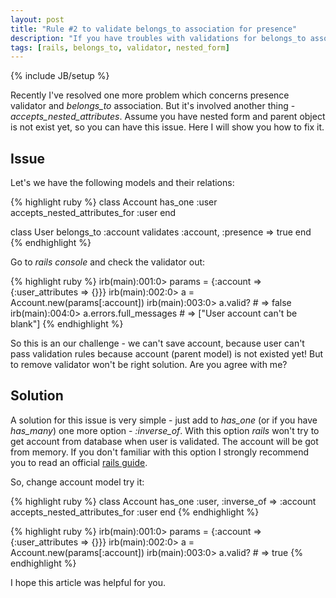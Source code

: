 ```yaml
---
layout: post
title: "Rule #2 to validate belongs_to association for presence"
description: "If you have troubles with validations for belongs_to association presence when nested params went for form? I had the same problem recently and in this post I will share idea with you how to challenge it"
tags: [rails, belongs_to, validator, nested_form]
---
```

{% include JB/setup %}

Recently I've resolved one more problem which concerns presence validator and *belongs_to* association. But it's involved another thing - *accepts_nested_attributes*. Assume you have nested form and parent object is not exist yet, so you can have this issue. Here I will show you how to fix it.

## Issue

Let's we have the following models and their relations:

{% highlight ruby %}
class Account
  has_one :user
  accepts_nested_attributes_for :user
end

class User
  belongs_to :account
  validates :account, :presence => true
end
{% endhighlight %}

Go to *rails console* and check the validator out:

{% highlight ruby %}
irb(main):001:0> params = {:account => {:user_attributes => {}}}
irb(main):002:0> a = Account.new(params[:account])
irb(main):003:0> a.valid? # => false
irb(main):004:0> a.errors.full_messages # => ["User account can't be blank"]
{% endhighlight %}

So this is an our challenge - we can't save account, because user can't pass validation rules because account (parent model) is not existed yet! But to remove validator won't be right solution. Are you agree with me?


## Solution

A solution for this issue is very simple - just add to *has_one* (or if you have *has_many*) one more option - *:inverse_of*. With this option *rails* won't try to get account from database when user is validated. The account will be got from memory. If you don't familiar with this option I strongly recommend you to read an official [rails guide](http://guides.rubyonrails.org/association_basics.html#options-for-belongs-to-inverse-of).

So, change account model try it:

{% highlight ruby %}
class Account
  has_one :user, :inverse_of => :account
  accepts_nested_attributes_for :user
end
{% endhighlight %}

{% highlight ruby %}
irb(main):001:0> params = {:account => {:user_attributes => {}}}
irb(main):002:0> a = Account.new(params[:account])
irb(main):003:0> a.valid? # => true
{% endhighlight %}

I hope this article was helpful for you.
